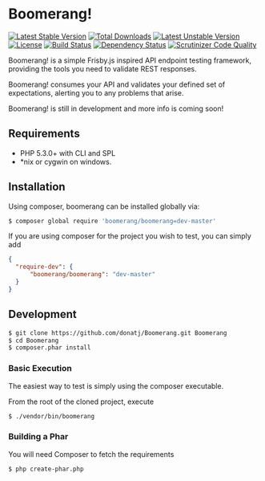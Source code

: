 # Boomerang!
[![Latest Stable Version](https://poser.pugx.org/boomerang/boomerang/v/stable.png)](https://packagist.org/packages/boomerang/boomerang) [![Total Downloads](https://poser.pugx.org/boomerang/boomerang/downloads.png)](https://packagist.org/packages/boomerang/boomerang) [![Latest Unstable Version](https://poser.pugx.org/boomerang/boomerang/v/unstable.png)](https://packagist.org/packages/boomerang/boomerang) [![License](https://poser.pugx.org/boomerang/boomerang/license.png)](https://packagist.org/packages/boomerang/boomerang) [![Build Status](https://travis-ci.org/donatj/Boomerang.png?branch=master)](https://travis-ci.org/donatj/Boomerang)
[![Dependency Status](https://www.versioneye.com/php/boomerang:boomerang/dev-master/badge.png)](https://www.versioneye.com/php/boomerang:boomerang/dev-master) [![Scrutinizer Code Quality](https://scrutinizer-ci.com/g/donatj/Boomerang/badges/quality-score.png?b=master)](https://scrutinizer-ci.com/g/donatj/Boomerang/?branch=master)

Boomerang! is a simple Frisby.js inspired API endpoint testing framework, providing the tools you need to validate REST responses.

Boomerang! consumes your API and validates your defined set of expectations, alerting you to any problems that arise.

Boomerang! is still in development and more info is coming soon!

## Requirements

- PHP 5.3.0+ with CLI and SPL
- *nix or cygwin on windows.

## Installation

Using composer, boomerang can be installed globally via: 

```bash
$ composer global require 'boomerang/boomerang=dev-master'
```

If you are using composer for the project you wish to test, you can simply add

```json
{
  "require-dev": {
      "boomerang/boomerang": "dev-master"
  }
}
```

## Development

```bash
$ git clone https://github.com/donatj/Boomerang.git Boomerang
$ cd Boomerang
$ composer.phar install
```

### Basic Execution

The easiest way to test is simply using the composer executable.

From the root of the cloned project, execute 
```bash
$ ./vendor/bin/boomerang
```

### Building a Phar

You will need Composer to fetch the requirements

```bash
$ php create-phar.php
```
